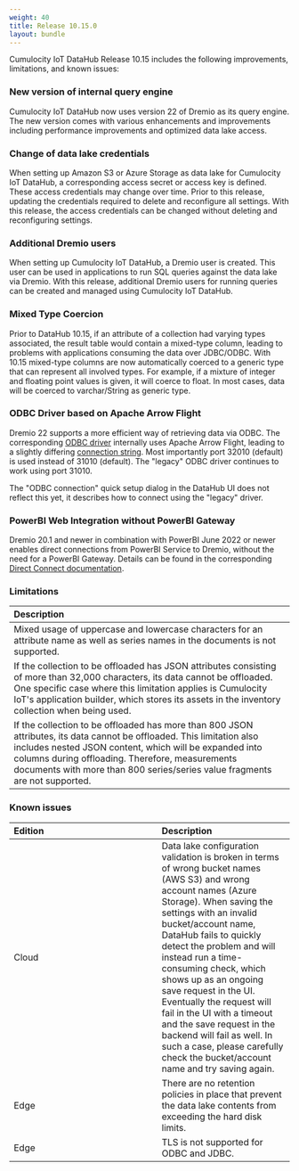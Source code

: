 ```yaml
---
weight: 40
title: Release 10.15.0
layout: bundle
---
```


Cumulocity IoT DataHub Release 10.15 includes the following improvements, limitations, and known issues:

### New version of internal query engine

Cumulocity IoT DataHub now uses version 22 of Dremio as its query engine. The new version comes with various enhancements and improvements including performance improvements and optimized data lake access.

### Change of data lake credentials

When setting up Amazon S3 or Azure Storage as data lake for Cumulocity IoT DataHub, a corresponding access secret or access key is defined. These access credentials may change over time. Prior to this release, updating the credentials required to delete and reconfigure all settings. With this release, the access credentials can be changed without deleting and reconfiguring settings. 

### Additional Dremio users

When setting up Cumulocity IoT DataHub, a Dremio user is created. This user can be used in applications to run SQL queries against the data lake via Dremio. With this release, additional Dremio users for running queries can be created and managed using Cumulocity IoT DataHub.

### Mixed Type Coercion 

Prior to DataHub 10.15, if an attribute of a collection had varying types associated, the result table would contain a mixed-type column, leading to problems with applications consuming the data over JDBC/ODBC. With 10.15 mixed-type columns are now automatically coerced to a generic type that can represent all involved types. For example, if a mixture of integer and floating point values is given, it will coerce to float. In most cases, data will be coerced to varchar/String as generic type.

### ODBC Driver based on Apache Arrow Flight

Dremio 22 supports a more efficient way of retrieving data via ODBC. The corresponding [ODBC driver](https://www.dremio.com/drivers/odbc/) internally uses Apache Arrow Flight, leading to a slightly differing [connection string](https://docs.dremio.com/software/drivers/arrow-flight-sql-odbc-driver/). Most importantly port 32010 (default) is used instead of 31010 (default). The "legacy" ODBC driver continues to work using port 31010.  

The "ODBC connection" quick setup dialog in the DataHub UI does not reflect this yet, it describes how to connect using the "legacy" driver.

### PowerBI Web Integration without PowerBI Gateway 

Dremio 20.1 and newer in combination with PowerBI June 2022 or newer enables direct connections from PowerBI Service to Dremio, without the need for a PowerBI Gateway. Details can be found in the corresponding [Direct Connect documentation](https://docs.dremio.com/software/client-applications/microsoft-power-bi/#direct-connect).

### Limitations

|<div style="width:250px">Description</div>
|:---
|Mixed usage of uppercase and lowercase characters for an attribute name as well as series names in the documents is not supported.|
|If the collection to be offloaded has JSON attributes consisting of more than 32,000 characters, its data cannot be offloaded. One specific case where this limitation applies is Cumulocity IoT's application builder, which stores its assets in the inventory collection when being used.|
|If the collection to be offloaded has more than 800 JSON attributes, its data cannot be offloaded. This limitation also includes nested JSON content, which will be expanded into columns during offloading. Therefore, measurements documents with more than 800 series/series value fragments are not supported.|

### Known issues

|<div style="width:250px">Edition|Description|
|:---|:---|
|Cloud|Data lake configuration validation is broken in terms of wrong bucket names (AWS S3) and wrong account names (Azure Storage). When saving the settings with an invalid bucket/account name, DataHub fails to quickly detect the problem and will instead run a time-consuming check, which shows up as an ongoing save request in the UI. Eventually the request will fail in the UI with a timeout and the save request in the backend will fail as well. In such a case, please carefully check the bucket/account name and try saving again.|
|Edge|There are no retention policies in place that prevent the data lake contents from exceeding the hard disk limits.|
|Edge|TLS is not supported for ODBC and JDBC.|
